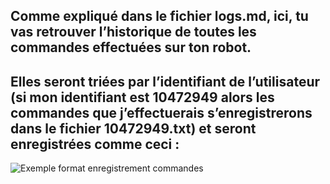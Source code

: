 ## Comme expliqué dans le fichier logs.md, ici, tu vas retrouver l’historique de toutes les commandes effectuées sur ton robot.

## Elles seront triées par l’identifiant de l’utilisateur (si mon identifiant est 10472949 alors les commandes que j’effectuerais s’enregistrerons dans le fichier 10472949.txt) et seront enregistrées comme ceci : 

![Exemple format enregistrement commandes](https://i.imgur.com/dYWY1mY.jpg)